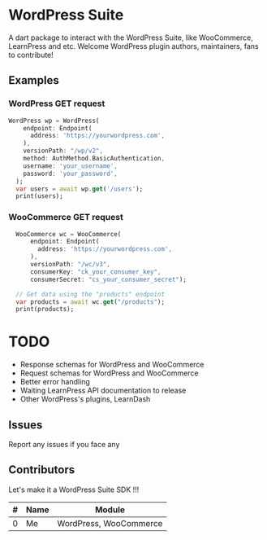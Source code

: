 # WordPress Suite

A dart package to interact with the WordPress Suite, like WooCommerce, LearnPress and etc. Welcome WordPress plugin authors, maintainers, fans to contribute!

## Examples

### WordPress GET request
```dart
WordPress wp = WordPress(
    endpoint: Endpoint(
      address: 'https://yourwordpress.com',
    ),
    versionPath: "/wp/v2",
    method: AuthMethod.BasicAuthentication,
    username: 'your_username',
    password: 'your_password',
  );
  var users = await wp.get('/users');
  print(users);
```

### WooCommerce GET request
```dart
  WooCommerce wc = WooCommerce(
      endpoint: Endpoint(
        address: 'https://yourwordpress.com',
      ),
      versionPath: "/wc/v3",
      consumerKey: "ck_your_consumer_key",
      consumerSecret: "cs_your_consumer_secret");

  // Get data using the "products" endpoint
  var products = await wc.get("/products");
  print(products);
```

# TODO
- Response schemas for WordPress and WooCommerce
- Request schemas for WordPress and WooCommerce
- Better error handling
- Waiting LearnPress API documentation to release
- Other WordPress's plugins, LearnDash

## Issues

Report any issues if you face any

## Contributors
Let's make it a WordPress Suite SDK !!!

| # | Name | Module |
|---|---|---|
| 0 | Me | WordPress, WooCommerce |

